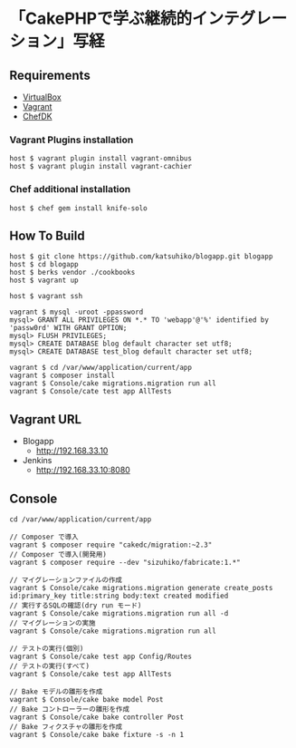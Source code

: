 # 「CakePHPで学ぶ継続的インテグレーション」写経

## Requirements

* [VirtualBox](https://www.virtualbox.org)
* [Vagrant](http://vagrantup.com)
* [ChefDK](https://downloads.chef.io/chef-dk/)

### Vagrant Plugins installation

    host $ vagrant plugin install vagrant-omnibus
    host $ vagrant plugin install vagrant-cachier

### Chef additional installation

    host $ chef gem install knife-solo


## How To Build

    host $ git clone https://github.com/katsuhiko/blogapp.git blogapp
    host $ cd blogapp
    host $ berks vendor ./cookbooks
    host $ vagrant up

    host $ vagrant ssh

    vagrant $ mysql -uroot -ppassword
    mysql> GRANT ALL PRIVILEGES ON *.* TO 'webapp'@'%' identified by 'passw0rd' WITH GRANT OPTION;
    mysql> FLUSH PRIVILEGES;
    mysql> CREATE DATABASE blog default character set utf8;
    mysql> CREATE DATABASE test_blog default character set utf8;

    vagrant $ cd /var/www/application/current/app
    vagrant $ composer install
    vagrant $ Console/cake migrations.migration run all
    vagrant $ Console/cate test app AllTests


## Vagrant URL

* Blogapp
  * http://192.168.33.10
* Jenkins
  * http://192.168.33.10:8080


## Console

    cd /var/www/application/current/app

    // Composer で導入
    vagrant $ composer require "cakedc/migration:~2.3"
    // Composer で導入(開発用)
    vagrant $ composer require --dev "sizuhiko/fabricate:1.*"

    // マイグレーションファイルの作成
    vagrant $ Console/cake migrations.migration generate create_posts id:primary_key title:string body:text created modified
    // 実行するSQLの確認(dry run モード)
    vagrant $ Console/cake migrations.migration run all -d
    // マイグレーションの実施
    vagrant $ Console/cake migrations.migration run all

    // テストの実行(個別)
    vagrant $ Console/cake test app Config/Routes
    // テストの実行(すべて)
    vagrant $ Console/cake test app AllTests

    // Bake モデルの雛形を作成
    vagrant $ Console/cake bake model Post
    // Bake コントローラーの雛形を作成
    vagrant $ Console/cake bake controller Post
    // Bake フィクスチャの雛形を作成
    vagrant $ Console/cake bake fixture -s -n 1
